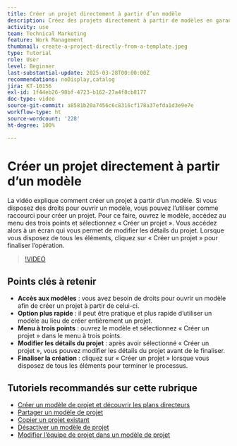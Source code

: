 ```yaml
---
title: Créer un projet directement à partir d’un modèle
description: Créez des projets directement à partir de modèles en garantissant des droits d’accès, en utilisant le menu à trois points pour sélectionner « Créer un projet », en modifiant les détails du projet selon les besoins et en finalisant le processus pour une alternative de configuration efficace.
activity: use
team: Technical Marketing
feature: Work Management
thumbnail: create-a-project-directly-from-a-template.jpeg
type: Tutorial
role: User
level: Beginner
last-substantial-update: 2025-03-28T00:00:00Z
recommendations: noDisplay,catalog
jira: KT-10156
exl-id: 1f44eb26-98bf-4723-b162-27a4f8cb8177
doc-type: video
source-git-commit: a8581b20a7456c6c8316cf178a37efda1d3e9e7e
workflow-type: ht
source-wordcount: '228'
ht-degree: 100%

---
```


# Créer un projet directement à partir d’un modèle

La vidéo explique comment créer un projet à partir d’un modèle. Si vous disposez des droits pour ouvrir un modèle, vous pouvez l’utiliser comme raccourci pour créer un projet. Pour ce faire, ouvrez le modèle, accédez au menu des trois points et sélectionnez « Créer un projet ». Vous accédez alors à un écran qui vous permet de modifier les détails du projet. Lorsque vous disposez de tous les éléments, cliquez sur « Créer un projet » pour finaliser l’opération.

>[!VIDEO](https://video.tv.adobe.com/v/3456015/?quality=12&learn=on&enablevpops&captions=fre_fr)

## Points clés à retenir

* **Accès aux modèles** : vous avez besoin de droits pour ouvrir un modèle afin de créer un projet à partir de celui-ci.
* **Option plus rapide** : il peut être pratique et plus rapide d’utiliser un modèle au lieu de créer entièrement un projet.
* **Menu à trois points** : ouvrez le modèle et sélectionnez « Créer un projet » dans le menu à trois points.
* **Modifier les détails du projet** : après avoir sélectionné « Créer un projet », vous pouvez modifier les détails du projet avant de le finaliser.
* **Finaliser la création** : cliquez sur « Créer un projet » lorsque vous disposez de tous les éléments pour terminer le processus.


## Tutoriels recommandés sur cette rubrique

* [Créer un modèle de projet et découvrir les plans directeurs](/help/manage-work/create-and-manage-project-templates/create-a-project-template.md)
* [Partager un modèle de projet](/help/manage-work/create-and-manage-project-templates/share-a-project-template.md)
* [Copier un projet existant](/help/manage-work/manage-projects/copy-an-existing-project.md)
* [Désactiver un modèle de projet](/help/manage-work/create-and-manage-project-templates/deactivate-a-project-template.md)
* [Modifier l’équipe de projet dans un modèle de projet](/help/manage-work/create-and-manage-project-templates/edit-the-project-team-in-a-project-template.md)
